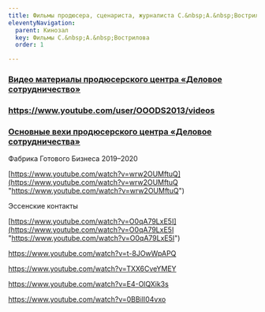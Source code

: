 ```yaml
---
title: Фильмы продюсера, сценариста, журналиста С.&nbsp;А.&nbsp;Вострилова
eleventyNavigation:
  parent: Кинозал
  key: Фильмы С.&nbsp;А.&nbsp;Вострилова
  order: 1

---
```

[<h3><p>Видео материалы продюсерского центра «Деловое сотрудничество»</p></h3>](https://www.youtube.com/user/OOODS2013/videos "https://www.youtube.com/user/OOODS2013/videos")

[<h3>https://www.youtube.com/user/OOODS2013/videos</h3>](https://www.youtube.com/user/OOODS2013/videos "https://www.youtube.com/user/OOODS2013/videos")

[<h3><p>Основные вехи продюсерского центра &laquo;Деловое сотрудничества&raquo;</p></h3>](https://docs.yandex.ru/docs/view?url=ya-disk-public%3A%2F%2FzV%2F6HYFFutAfUfwgSdFpTDtrxr0lRO6ME8%2FEoAuMP9%2BbZp%2BKuWPtkH%2FuIGxhnfOIq%2FJ6bpmRyOJonT3VoXnDag%3D%3D&name=%D0%9E%D0%BF%D0%B8%D1%81%D0%B0%D0%BD%D0%B8%D0%B5%20%D0%BF%D1%80%D0%BE%D0%B5%D0%BA%D1%82%D0%BE%D0%B2%20%D0%94%D0%A1.docx&nosw=1 "https://docs.yandex.ru/docs/view?url=ya-disk-public%3A%2F%2FzV%2F6HYFFutAfUfwgSdFpTDtrxr0lRO6ME8%2FEoAuMP9%2BbZp%2BKuWPtkH%2FuIGxhnfOIq%2FJ6bpmRyOJonT3VoXnDag%3D%3D&name=%D0%9E%D0%BF%D0%B8%D1%81%D0%B0%D0%BD%D0%B8%D0%B5%20%D0%BF%D1%80%D0%BE%D0%B5%D0%BA%D1%82%D0%BE%D0%B2%20%D0%94%D0%A1.docx&nosw=1")

<p>Фабрика Готового Бизнеса 2019–2020</p>

[https://www.youtube.com/watch?v=wrw2OUMftuQ](https://www.youtube.com/watch?v=wrw2OUMftuQ "https://www.youtube.com/watch?v=wrw2OUMftuQ")

<p>Эссенские контакты</p>

[https://www.youtube.com/watch?v=O0qA79LxE5I](https://www.youtube.com/watch?v=O0qA79LxE5I "https://www.youtube.com/watch?v=O0qA79LxE5I")

https://www.youtube.com/watch?v=t-8JOwWpAPQ

https://www.youtube.com/watch?v=TXX6CveYMEY

https://www.youtube.com/watch?v=E4-OlQXik3s

https://www.youtube.com/watch?v=0BBiIl04vxo